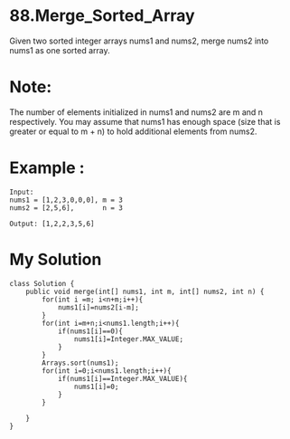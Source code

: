 # 88.Merge_Sorted_Array
Given two sorted integer arrays nums1 and nums2, merge nums2 into nums1 as one sorted array.
# Note:
The number of elements initialized in nums1 and nums2 are m and n respectively.
You may assume that nums1 has enough space (size that is greater or equal to m + n) to hold additional elements from nums2.
# Example :
```
Input:
nums1 = [1,2,3,0,0,0], m = 3
nums2 = [2,5,6],       n = 3

Output: [1,2,2,3,5,6]
```
# My Solution
```
class Solution {
    public void merge(int[] nums1, int m, int[] nums2, int n) {
        for(int i =m; i<n+m;i++){
            nums1[i]=nums2[i-m];
        }
        for(int i=m+n;i<nums1.length;i++){
            if(nums1[i]==0){
                nums1[i]=Integer.MAX_VALUE;
            }
        }
        Arrays.sort(nums1);
        for(int i=0;i<nums1.length;i++){
            if(nums1[i]==Integer.MAX_VALUE){
                nums1[i]=0;
            }
        }
        
    }
}
```
